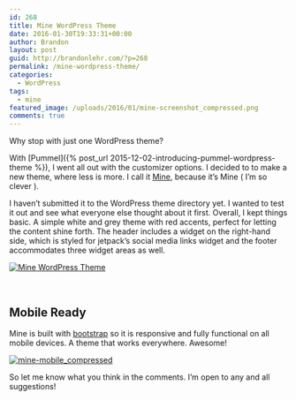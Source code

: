 ```yaml
---
id: 268
title: Mine WordPress Theme
date: 2016-01-30T19:33:31+00:00
author: Brandon
layout: post
guid: http://brandonlehr.com/?p=268
permalink: /mine-wordpress-theme/
categories:
  - WordPress
tags:
  - mine
featured_image: /uploads/2016/01/mine-screenshot_compressed.png
comments: true
---
```

Why stop with just one WordPress theme?

With [Pummel]({% post_url 2015-12-02-introducing-pummel-wordpress-theme %}), I went all out with the customizer options. I decided to to make a new theme, where less is more. I call it [Mine](https://github.com/blehr/mine), because it&#8217;s Mine ( I&#8217;m so clever ).

I haven&#8217;t submitted it to the WordPress theme directory yet. I wanted to test it out and see what everyone else thought about it first. Overall, I kept things basic. A simple white and grey theme with red accents, perfect for letting the content shine forth. The header includes a widget on the right-hand side, which is styled for jetpack&#8217;s social media links widget and the footer accommodates three widget areas as well.<!--more-->

<a href="{{ site.baseurl }}/uploads/2016/01/mine-screenshot_compressed.png" rel="attachment wp-att-277"><img class="img-border img-responsive" src="{{ site.baseurl }}/uploads/2016/01/mine-screenshot_compressed.png?fit=640%2C1726" alt="Mine WordPress Theme" srcset="{{ site.baseurl }}/uploads/2016/01/mine-screenshot_compressed.png?w=1366 1366w, {{ site.baseurl }}/uploads/2016/01/mine-screenshot_compressed.png?resize=111%2C300 111w, {{ site.baseurl }}/uploads/2016/01/mine-screenshot_compressed.png?resize=768%2C2071 768w, {{ site.baseurl }}/uploads/2016/01/mine-screenshot_compressed.png?resize=380%2C1024 380w, {{ site.baseurl }}/uploads/2016/01/mine-screenshot_compressed.png?resize=300%2C809 300w, {{ site.baseurl }}/uploads/2016/01/mine-screenshot_compressed.png?w=1280 1280w" sizes="(max-width: 640px) 100vw, 640px" data-recalc-dims="1" /></a>

&nbsp;

## Mobile Ready

Mine is built with [bootstrap](http://getbootstrap.com) so it is responsive and fully functional on all mobile devices. A theme that works everywhere. Awesome!

<a href="{{ site.baseurl }}/uploads/2016/01/mine-mobile_compressed.png" rel="attachment wp-att-281"><img class="img-border img-md img-center" src="{{ site.baseurl }}/uploads/2016/01/mine-mobile_compressed.png?fit=537%2C4911" alt="mine-mobile_compressed" srcset="{{ site.baseurl }}/uploads/2016/01/mine-mobile_compressed.png?w=537 537w, {{ site.baseurl }}/uploads/2016/01/mine-mobile_compressed.png?resize=112%2C1024 112w, {{ site.baseurl }}/uploads/2016/01/mine-mobile_compressed.png?resize=300%2C2744 300w" sizes="(max-width: 537px) 100vw, 537px" data-recalc-dims="1" /></a>

So let me know what you think in the comments. I&#8217;m open to any and all suggestions!
